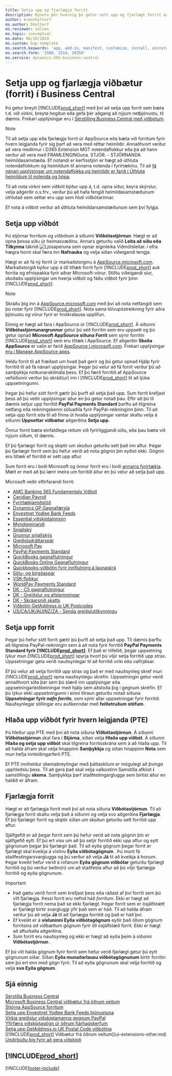 ```yaml
---
title: Setja upp og fjarlægja forrit
description: Kynntu þér hvernig þú getur sett upp og fjarlægt forrit og viðbætur í Business Central.
author: brentholtorf
ms.author: bholtorf
ms.reviewer: solsen
ms.topic: conceptual
ms.date: 06/26/2024
ms.custom: bap-template
ms.search.keywords: 'app, add-in, manifest, customize, install, uninstall'
ms.search.form: '2500, 2514, 20350'
ms.service: dynamics-365-business-central
---
```


# <a name="install-and-uninstall-extensions-apps-in-business-central"></a>Setja upp og fjarlægja viðbætur (forrit) í Business Central

Þú getur breytt [!INCLUDE[prod_short](includes/prod_short.md)] með því að setja upp forrit sem bæta t.d. við virkni, breyta hegðun eða gefa þér aðgang að nýjum netþjónustu, til dæmis. Frekari upplýsingar eru í [Sérstilling Business Central með viðbótum](ui-extensions.md).

> [!NOTE]
> Til að setja upp eða fjarlægja forrit úr AppSource eða bæta við forritum fyrir hvern leigjanda fyrir sig þarf að vera með réttar heimildir. Annaðhvort verður að vera meðlimur í D365 Extension MGT notendaflokkur eða þá að hann verður að vera með FRAMLENGINGuna. STJÓR. - STJÓRNANDA heimildasamstæða. Ef notandi er kerfisstjóri er hægt að úthluta notendaflokkum og heimildum til annarra notenda í fyrirtækinu. Til að [fá nánari upplýsingar um notendaflokka og heimildir er farið í Úthluta heimildum til notenda og hópa](ui-define-granular-permissions.md).
>
> Til að nota virkni sem viðbót býður upp á, t.d. opna síður, keyra skýrslur, velja aðgerðir o.s.frv., verður þú að hafa fengið heimildasamstæðunum úthlutað sem settar eru upp sem hluti viðbótarinnar.

Ef nota á viðbót verður að úthluta heimildarsamstæðunum sem því fylgja.

## <a name="install-an-extension"></a><a name="install"></a>Setja upp viðbót

Þú stjórnar forritum og viðbótum á síðunni **Viðbótastjórnun**. Hægt er að opna þessa síðu úr heimasvæðinu. Annars geturðu valið **Leita að síðu eða Tilkynna** táknið ![Ljósaperuna sem opnar eiginleika Viðmótsleitar.](media/ui-search/search_small.png "Segðu mér hvað þú vilt gera") í efra hægra horni skal færa inn **Nafnauka** og velja síðan viðeigandi tengja.  

Hægt er að fá ný forrit úr markaðstorginu á [AppSource.microsoft.com](https://go.microsoft.com/fwlink/?linkid=2081646). Markaðstorgið býður upp á öll tiltæk forrit fyrir [!INCLUDE[prod_short](includes/prod_short.md)] auk forrita og efnispakka fyrir aðrar Microsoft-vörur. Stilltu viðeigandi síur, skoðaðu upplýsingar um hverja viðbót og fáðu viðbót fyrir þinn [!INCLUDE[prod_short](includes/prod_short.md)].  

> [!NOTE]  
> Skráðu þig inn á [AppSource.microsoft.com](https://appsource.microsoft.com/) með því að nota netfangið sem þú notar fyrir [!INCLUDE[prod_short](includes/prod_short.md)]. Nota sama tölvupóstreikning fyrir aðra þjónustu og vörur fyrir er hnökralausa upplifun.  

Einnig er hægt að fara í AppSource úr [!INCLUDE[prod_short](includes/prod_short.md)]. Á síðunni **Viðbótastjórnunargrunnur** getur þú séð forritin sem eru uppsett og þú getur opnað **Microsoft AppSource síðuna Forrit** sem sýnir forritin [!INCLUDE[prod_short](includes/prod_short.md)] sem eru tiltæk í AppSource. Ef aðgerðin **Skoða AppSource** er valin er farið [AppSource í.microsoft.com](https://go.microsoft.com/fwlink/?linkid=2081646). Frekari upplýsingar [eru í Manage AppSource apps](admin-manage-appsource-apps.md).  

Veldu forrit til að fræðast um hvað það gerir og þú getur opnað Hjálp fyrir forritið til að fá nánari upplýsingar. Þegar þú velur að fá forrit verður þú að samþykkja notkunarskilmála þess. Ef þú færð forritið af AppSource vefsíðunni verður þú skráð(ur) inn í [!INCLUDE[prod_short](includes/prod_short.md)] til að ljúka uppsetningunni.  

Þegar þú hefur sótt forrit gætir þú þurft að setja það upp. Sum forrit krefjast þess að þú veitir upplýsingar áður en þú getur notað þau. Eftir að þú til dæmis setjur upp forritið **PayPal Payments Standard** þarftu að tilgreina netfang eða reikningskenni söluaðila fyrir PayPal-reikninginn þinn. Til að setja upp forrit eða til að finna út hvaða upplýsingar vantar skaltu velja á síðunni **Uppsettar viðbætur** aðgerðina **Setja upp**.  

Önnur forrit bæta einfaldlega reitum við fyrirliggjandi síðu, eða þau bæta við nýjum síðum, til dæmis.

Ef þú fjarlægir forrit og skiptir um skoðun geturðu sett það inn aftur. Þegar þú fjarlægir forrit sem þú hefur verið að nota gögnin þín eyðist ekki. Gögnin eru tiltæk ef forritið er sett upp aftur.

Sum forrit eru í boði Microsoft og önnur forrit eru í boði [annarra fyrirtækja](ui-extensions-other.md). Mælt er með að þú lærir meira um forritið áður en þú velur að setja það upp.

Microsoft veitir eftirfarandi forrit:

* [AMC Banking 365 Fundamentals Viðbót](ui-extensions-amc-banking.md)
* [Ceridian Payroll](ui-extensions-ceridian-payroll.md)
* [Fyrirtækjamiðstöð](ui-extensions-company-hub.md)  
* [Dynamics GP Gagnafærsla](ui-extensions-dynamicsgp-data-migration.md)
* [Envestnet Yodlee Bank Feeds](ui-extensions-yodlee-bank-feeds.md)
* [Essential viðskiptainnsýn](ui-extensions-essential-business-insights.md)
* [Myndgreinandi](ui-extensions-image-analyzer.md)
* [Snjallský](ui-extensions-data-replication.md)
* [Grunnur snjallskýs](ui-extensions-intelligent-cloud.md)  
* [Greiðsludráttarspár](ui-extensions-late-payment-prediction.md)
* [Microsoft Pay](ui-extensions-microsoft-pay-payments.md)
* [PayPal Payments Standard](ui-extensions-paypal-payments-standard.md)
* [QuickBooks gagnaflutningur](ui-extensions-quickbooks-data-migration.md)
* [QuickBooks Online Gagnaflutningur](ui-extensions-quickbooks-online-data-migration.md)
* [Quickbooks-viðbótin fyrir innflutning á launaskrá](ui-extensions-quickbooks-payroll.md)
* [Sölu- og birgðaspár](ui-extensions-sales-forecast.md)
* [VSK-flokkur](ui-extensions-vat-group.md)
* [WorldPay Payments Standard](ui-extensions-worldpay-payments-standard.md)
* [DK - C5 gagnaflutningur](ui-extensions-c5-data-migration.md)
* [DK - Greiðslur og afstemmingar](ui-extensions-payments-reconciliation-formats-dk.md)
* [DK - Skráarsnið skatts](ui-extensions-tax-file-formats-dk.md)
* [Viðbótin GetAddress.io UK Postcodes](LocalFunctionality/UnitedKingdom/ui-extensions-getaddressio.md)  
* [US/CA/UK/AU/NZ/ZA - Senda greiðslutilkynningu](ui-extensions-send-remittance-advice.md)

## <a name="set-up-an-app"></a>Setja upp forrit

Þegar þú hefur sótt forrit gætir þú þurft að setja það upp. Til dæmis þarftu að tilgreina PayPal-reikningin sem á að nota fyrir forritið **PayPal Payments Standard fyrir [!INCLUDE[prod_short](includes/prod_short.md)]**. Ef það er tilfellið, þegar uppsetning lýkur mun [!INCLUDE[prod_short](includes/prod_short.md)] spyrja hvort þú viljir setja forritið upp strax. Uppsetningar geta verið nauðsynlegar til að forritið virki eða valfrjálsar.

Ef þú velur að setja forritið upp strax og það er með nauðsynleg skref mun [!INCLUDE[prod_short](includes/prod_short.md)] opna nauðsynlegu skrefin. Uppsetningin getur verið annaðhvort síða þar sem þú slærð inn upplýsingar eða uppsetningarleiðbeiningar með hjálp sem aðstoða þig í gegnum skrefin. Ef þú lýkur ekki uppsetningunni í einni tilraun geturðu notað síðuna **Uppsetningar fyrir _nafn forrits_**, sem sýnir allar uppsetningar fyrir forritið. Nauðsynlegar stillingar eru auðkenndar með **feitletruðum stöfum**.

## <a name="upload-a-per-tenant-extension-pte"></a>Hlaða upp viðbót fyrir hvern leigjanda (PTE)

Þú hleður upp PTE með því að nota síðuna **Viðbótastjórnun**. Á síðunni **Viðbótastjórnun** skal fara í **Stjórna**, síðan velja **Hlaða upp viðbót**. Á síðunni **Hlaða og setja upp viðbót** skal tilgreina forritsskrána sem á að hlaða upp. Til að halda áfram skal velja hnappinn **Samþykkja** og síðan hnappinn **Nota** sem mun hefja innleiðingarferli PTE.

Ef PTE inniheldur skemabreytingar með þáttaskilum er mögulegt að *þvinga* upphleðslu þess. Til að gera það skal velja valkostinn Samstilla afköst **í** samstillingu **skema**. Samþykkja þarf staðfestingarglugga sem birtist áður en haldið er áfram.  

## <a name="uninstall-an-app"></a>Fjarlægja forrit

Hægt er að fjarlægja forrit með því að nota síðuna **Viðbótastjórnun**. Til að fjarlægja forrit skaltu velja það á síðunni og velja svo aðgerðina **Fjarlægja**. Ef þú fjarlægir forrit og skiptir síðan um skoðun geturðu sett forritið upp aftur.

Sjálfgefið er að þegar forrit sem þú hefur verið að nota gögnin þín er sjálfgefið eytt. Ef þú ert viss um að þú setjir forritið ekki upp aftur og eytt gögnunum þegar þú fjarlægir það. Til að eyða gögnum þegar forrit er fjarlægt skal kveikja á víxlinu **Eyða viðbótagögnum** . Þú munt fá staðfestingarsvarglugga og þú verður að velja **Já** til að kveikja á honum. Þegar kveikt hefur verið á rofanum **Eyða gögnum viðbótar** geturðu fjarlægt forritið og þú verður beðin(n) um að staðfesta aftur að þú viljir fjarlægja forritið og eyða gögnunum.

> [!IMPORTANT]  
> * Það gætu verið forrit sem krefjast þess eða ráðast af því forriti sem þú vilt fjarlægja. Þessi forrit eru nefnd háð *forritum*. Ekki er hægt að fjarlægja forrit nema það sé ekki fjarlægt. Þegar forrit sem er ósjálfstætt er fjarlægt birtir svargluggi yfir það sem er háð. Til að halda áfram verður þú að velja **Já** til að fjarlægja forritið og það er háð því.
> * Ef kveikt er á **víxluninni Eyða viðbótagögnum** eyðir það öllum gögnum forritsins *að viðbættum* gögnum fyrir öll ósjálfstæð forrit. Ekki er hægt að afturkalla aðgerðina.
> * Sum forrit eru nauðsynleg og ekki er hægt að eyða þeim á síðunni **Viðbótastjórnun** .  

Ef þú vilt halda gögnum fyrir forrit sem hefur verið fjarlægt getur þú eytt gögnunum síðar. Síðan **Eyða munaðarlausu viðbótagögnunum** birtir forritin sem þú ert enn með gögn fyrir. Til að eyða gögnunum skal velja forritið og velja **svo Eyða gögnum**. 

## <a name="see-also"></a>Sjá einnig

[Sérstilla Business Central](ui-customizing-overview.md)  
[Microsoft Business Central viðbætur frá öðrum veitum](ui-extensions-other.md)  
[Stjórna AppSource forritum](admin-manage-appsource-apps.md)  
[Setja upp Envestnet Yodlee Bank Feeds þjónustuna](bank-how-setup-bank-statement-service.md)  
[Virkja greiðslur viðskiptamanna gegnum PayPal](sales-how-enable-payment-service-extensions.md)  
[Yfirfæra viðskiptagögn úr öðrum fjárhagskerfum](across-import-data-configuration-packages.md)  
[Setja upp GetAddress.io UK Postal Code viðbótina](LocalFunctionality/UnitedKingdom/uk-setup-postal-code-service.md)  
[[!INCLUDE[prod_short](includes/prod_short.md)] Viðbætur frá öðrum veitum](ui-extensions-other.md)  
[Undirbúðu þig fyrir að gera viðskipti](ui-get-ready-business.md)  

## [!INCLUDE[prod_short](includes/free_trial_md.md)]  


[!INCLUDE[footer-include](includes/footer-banner.md)]
